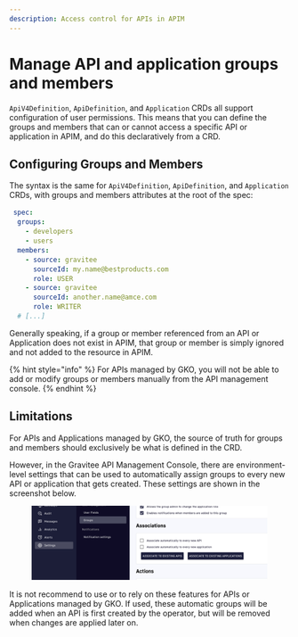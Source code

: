 ```yaml
---
description: Access control for APIs in APIM
---
```


# Manage API and application groups and members

`ApiV4Definition`, `ApiDefinition`, and `Application` CRDs all support configuration of user permissions. This means that you can define the groups and members that can or cannot access a specific API or application in APIM, and do this declaratively from a CRD.

## Configuring Groups and Members

The syntax is the same for `ApiV4Definition`, `ApiDefinition`, and `Application` CRDs, with groups and members attributes at the root of the spec:

```yaml
 spec:
  groups:
    - developers
    - users
  members:
    - source: gravitee
      sourceId: my.name@bestproducts.com
      role: USER
    - source: gravitee
      sourceId: another.name@amce.com
      role: WRITER
  # [...]
```

Generally speaking, if a group or member referenced from an API or Application does not exist in APIM, that group or member is simply ignored and not added to the resource in APIM.

{% hint style="info" %}
For APIs managed by GKO, you will not be able to add or modify groups or members manually from the API management console.
{% endhint %}

## Limitations

For APIs and Applications managed by GKO, the source of truth for groups and members should exclusively be what is defined in the CRD.

However, in the Gravitee API Management Console, there are environment-level settings that can be used to automatically assign groups to every new API or application that gets created. These settings are shown in the screenshot below.

<figure><img src="../.gitbook/assets/image.png" alt=""><figcaption></figcaption></figure>

It is not recommend to use or to rely on these features for APIs or Applications managed by GKO. If used, these automatic groups will be added when an API is first created by the operator, but will be removed when changes are applied later on.
